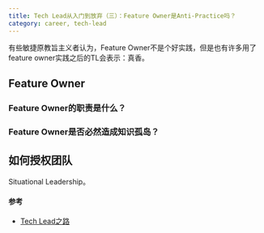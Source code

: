 ```yaml
---
title: Tech Lead从入门到放弃（三）：Feature Owner是Anti-Practice吗？
category: career, tech-lead
---
```


有些敏捷原教旨主义者认为，Feature Owner不是个好实践，但是也有许多用了feature owner实践之后的TL会表示：真香。

## Feature Owner

### Feature Owner的职责是什么？

### Feature Owner是否必然造成知识孤岛？

## 如何授权团队

Situational Leadership。

#### 参考

* [Tech Lead之路]()
